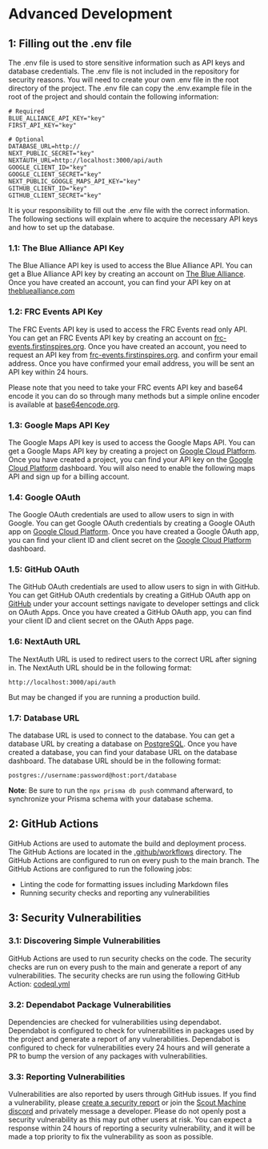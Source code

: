 # Advanced Development

## 1: Filling out the .env file

The .env file is used to store sensitive information such as API keys and database credentials. The .env file is not
included in the repository for security reasons. You will need to create your own .env file in the root directory of the
project. The .env file can copy the .env.example file in the root of the project and should contain the following
information:

```dotenv
# Required
BLUE_ALLIANCE_API_KEY="key"
FIRST_API_KEY="key"

# Optional
DATABASE_URL=http://
NEXT_PUBLIC_SECRET="key"
NEXTAUTH_URL=http://localhost:3000/api/auth
GOOGLE_CLIENT_ID="key"
GOOGLE_CLIENT_SECRET="key"
NEXT_PUBLIC_GOOGLE_MAPS_API_KEY="key"
GITHUB_CLIENT_ID="key"
GITHUB_CLIENT_SECRET="key"
```

It is your responsibility to fill out the .env file with the correct information. The following sections will explain
where to acquire the necessary API keys and how to set up the database.

### 1.1: The Blue Alliance API Key

The Blue Alliance API key is used to access the Blue Alliance API. You can get a Blue Alliance API key by creating an
account on [The Blue Alliance](https://www.thebluealliance.com/). Once you have created an account, you can find your
API key on at [thebluealliance.com](https://www.thebluealliance.com/account)

### 1.2: FRC Events API Key

The FRC Events API key is used to access the FRC Events read only API. You can get an FRC Events API key by creating an
account on [frc-events.firstinspires.org](https://frc-events.firstinspires.org/services/API). Once you have created an
account, you need to request an API key from
[frc-events.firstinspires.org](https://frc-events.firstinspires.org/services/API). and confirm your email address. Once
you have confirmed your email address, you will be sent an API key within 24 hours.

Please note that you need to take your FRC events API key and base64 encode it you can do so through many methods but a
simple online encoder is available at [base64encode.org](https://www.base64encode.org/).

### 1.3: Google Maps API Key

The Google Maps API key is used to access the Google Maps API. You can get a Google Maps API key by creating a project
on [Google Cloud Platform](https://console.cloud.google.com/). Once you have created a project, you can find your API
key on the [Google Cloud Platform](https://console.cloud.google.com/) dashboard. You will also need to enable the
following maps API and sign up for a billing account.

### 1.4: Google OAuth

The Google OAuth credentials are used to allow users to sign in with Google. You can get Google OAuth credentials by
creating a Google OAuth app on [Google Cloud Platform](https://console.cloud.google.com/). Once you have created a
Google OAuth app, you can find your client ID and client secret on the
[Google Cloud Platform](https://console.cloud.google.com/) dashboard.

### 1.5: GitHub OAuth

The GitHub OAuth credentials are used to allow users to sign in with GitHub. You can get GitHub OAuth credentials by
creating a GitHub OAuth app on [GitHub](https://github.com) under your account settings navigate to developer settings
and click on OAuth Apps. Once you have created a GitHub OAuth app, you can find your client ID and client secret on the
OAuth Apps page.

### 1.6: NextAuth URL

The NextAuth URL is used to redirect users to the correct URL after signing in. The NextAuth URL should be in the
following format:

```text
http://localhost:3000/api/auth
```

But may be changed if you are running a production build.

### 1.7: Database URL

The database URL is used to connect to the database. You can get a database URL by creating a database on
[PostgreSQL](https://www.postgresql.org/). Once you have created a database, you can find your database URL on the
database dashboard. The database URL should be in the following format:

```text
postgres://username:password@host:port/database
```

**Note**: Be sure to run the `npx prisma db push` command afterward, to synchronize your Prisma schema with your database schema.

## 2: GitHub Actions

GitHub Actions are used to automate the build and deployment process. The GitHub Actions are located in the
[.github/workflows](./.github/workflows) directory. The GitHub Actions are configured to run on every push to the main
branch. The GitHub Actions are configured to run the following jobs:

- Linting the code for formatting issues including Markdown files
- Running security checks and reporting any vulnerabilities

## 3: Security Vulnerabilities

### 3.1: Discovering Simple Vulnerabilities

GitHub Actions are used to run security checks on the code. The security checks are run on every push to the main
and generate a report of any vulnerabilities. The security checks are run using the following GitHub Action:
[codeql.yml](./.github/workflows/codeql.yml)

### 3.2: Dependabot Package Vulnerabilities

Dependencies are checked for vulnerabilities using dependabot. Dependabot is configured to check for vulnerabilities in
packages used by the project and generate a report of any vulnerabilities. Dependabot is configured to check for
vulnerabilities every 24 hours and will generate a PR to bump the version of any packages with vulnerabilities.

### 3.3: Reporting Vulnerabilities

Vulnerabilities are also reported by users through GitHub issues. If you find a vulnerability, please
[create a security report](../../../issues/new/choose) or join the
[Scout Machine discord](https://discord.com/invite/yYtc8gpsXK) and privately message a developer. Please do not openly
post a security vulnerability as this may put other users at risk. You can expect a response within 24 hours of
reporting a security vulnerability, and it will be made a top priority to fix the vulnerability as soon as possible.
